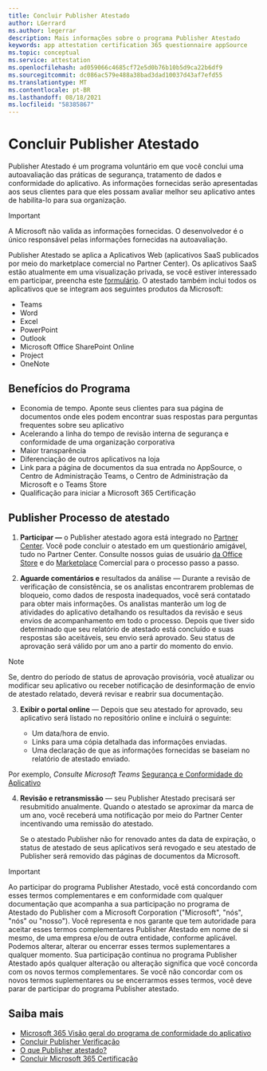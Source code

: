 ```yaml
---
title: Concluir Publisher Atestado
author: LGerrard
ms.author: legerrar
description: Mais informações sobre o programa Publisher Atestado
keywords: app attestation certification 365 questionnaire appSource
ms.topic: conceptual
ms.service: attestation
ms.openlocfilehash: ad059066c4685cf72e5d0b76b10b5d9ca22b6df9
ms.sourcegitcommit: dc086ac579e488a38bad3dad10037d43af7efd55
ms.translationtype: MT
ms.contentlocale: pt-BR
ms.lasthandoff: 08/18/2021
ms.locfileid: "58385867"
---
```

# <a name="complete-publisher-attestation"></a>Concluir Publisher Atestado

Publisher Atestado é um programa voluntário em que você conclui uma autoavaliação das práticas de segurança, tratamento de dados e conformidade do aplicativo. As informações fornecidas serão apresentadas aos seus clientes para que eles possam avaliar melhor seu aplicativo antes de habilita-lo para sua organização. 

> [!IMPORTANT]
> A Microsoft não valida as informações fornecidas. O desenvolvedor é o único responsável pelas informações fornecidas na autoavaliação. 

Publisher Atestado se aplica a Aplicativos Web (aplicativos SaaS publicados por meio do marketplace comercial no Partner Center). Os aplicativos SaaS estão atualmente em uma visualização privada, se você estiver interessado em participar, preencha este [formulário](https://customervoice.microsoft.com/Pages/ResponsePage.aspx?id=v4j5cvGGr0GRqy180BHbR4cf3qxCU_RNtqjCSalFdSFUNDMzTVJKR0wzTEJRSFJVSk9OQUlOV0RJSyQlQCN0PWcu). O atestado também inclui todos os aplicativos que se integram aos seguintes produtos da Microsoft:
- Teams
- Word
- Excel
- PowerPoint 
- Outlook
- Microsoft Office SharePoint Online
- Project
- OneNote


## <a name="program-benefits"></a>Benefícios do Programa
- Economia de tempo. Aponte seus clientes para sua página de documentos onde eles podem encontrar suas respostas para perguntas frequentes sobre seu aplicativo
- Acelerando a linha do tempo de revisão interna de segurança e conformidade de uma organização corporativa
- Maior transparência
- Diferenciação de outros aplicativos na loja 
- Link para a página de documentos da sua entrada no AppSource, o Centro de Administração Teams, o Centro de Administração da Microsoft e o Teams Store 
- Qualificação para iniciar a Microsoft 365 Certificação
 

## <a name="publisher-attestation-process"></a>Publisher Processo de atestado

1. **Participar —** o Publisher atestado agora está integrado no [Partner Center](https://partner.microsoft.com). Você pode concluir o atestado em um questionário amigável, tudo no Partner Center. Consulte nossos guias de usuário [da Office Store](https://docs.microsoft.com/microsoft-365-app-certification/docs/userguide) e do [Marketplace](https://docs.microsoft.com/en-us/microsoft-365-app-certification/docs/saasuserguide) Comercial para o processo passo a passo.

2. **Aguarde comentários e** resultados da análise — Durante a revisão de verificação de consistência, se os analistas encontrarem problemas de bloqueio, como dados de resposta inadequados, você será contatado para obter mais informações. Os analistas manterão um log de atividades do aplicativo detalhando os resultados da revisão e seus envios de acompanhamento em todo o processo. Depois que tiver sido determinado que seu relatório de atestado está concluído e suas respostas são aceitáveis, seu envio será aprovado. Seu status de aprovação será válido por um ano a partir do momento do envio.

> [!NOTE]
> Se, dentro do período de status de aprovação provisória, você atualizar ou modificar seu aplicativo ou receber notificação de desinformação de envio de atestado relatado, deverá revisar e reabrir sua documentação.

3. **Exibir o portal online** — Depois que seu atestado for aprovado, seu aplicativo será listado no repositório online e incluirá o seguinte:

   - Um data/hora de envio.
   - Links para uma cópia detalhada das informações enviadas.
   - Uma declaração de que as informações fornecidas se baseiam no relatório de atestado enviado.

Por exemplo, *Consulte Microsoft Teams* [Segurança e Conformidade do Aplicativo](../teams/teams-apps.md)

4. **Revisão e retransmissão** — seu Publisher Atestado precisará ser resubmitido anualmente. Quando o atestado se aproximar da marca de um ano, você receberá uma notificação por meio do Partner Center incentivando uma remissão do atestado. 

   Se o atestado Publisher não for renovado antes da data de expiração, o status de atestado de seus aplicativos será revogado e seu atestado de Publisher será removido das páginas de documentos da Microsoft. 

>[!IMPORTANT]
>Ao participar do programa Publisher Atestado, você está concordando com esses termos complementares e em conformidade com qualquer documentação que acompanha a sua participação no programa de Atestado do Publisher com a Microsoft Corporation ("Microsoft", "nós", "nós" ou "nosso"). Você representa e nos garante que tem autoridade para aceitar esses termos complementares Publisher Atestado em nome de si mesmo, de uma empresa e/ou de outra entidade, conforme aplicável. Podemos alterar, alterar ou encerrar esses termos suplementares a qualquer momento. Sua participação contínua no programa Publisher Atestado após qualquer alteração ou alteração significa que você concorda com os novos termos complementares. Se você não concordar com os novos termos suplementares ou se encerrarmos esses termos, você deve parar de participar do programa Publisher atestado.

## <a name="learn-more"></a>Saiba mais

* [Microsoft 365 Visão geral do programa de conformidade do aplicativo](~/overview.md)  
* [Concluir Publisher Verificação](https://docs.microsoft.com/azure/active-directory/develop/mark-app-as-publisher-verified)  
* [O que Publisher atestado?](~/docs/enterprise-app-attestation-guide.md)  
* [Concluir Microsoft 365 Certificação](~/docs/certification.md)
